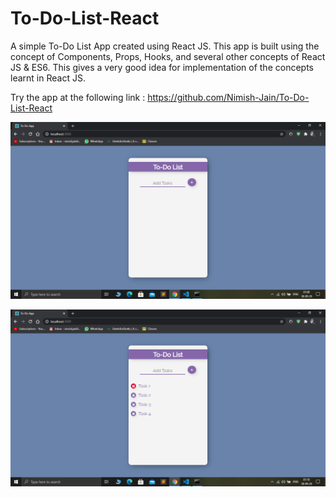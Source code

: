 # To-Do-List-React

A simple To-Do List App created using React JS. This app is built using the concept of Components, Props, Hooks, and several other concepts of React JS & ES6.
This gives a very good idea for implementation of the concepts learnt in React JS.

Try the app at the following link : https://github.com/Nimish-Jain/To-Do-List-React

![Screenshot_1](SS_1.png)

![Screenshot_2](SS_2.png)
